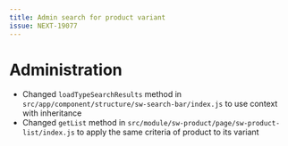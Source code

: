 ```yaml
---
title: Admin search for product variant
issue: NEXT-19077
---
```

# Administration
* Changed `loadTypeSearchResults` method in `src/app/component/structure/sw-search-bar/index.js` to use context with inheritance
* Changed `getList` method in `src/module/sw-product/page/sw-product-list/index.js` to apply the same criteria of product to its variant
